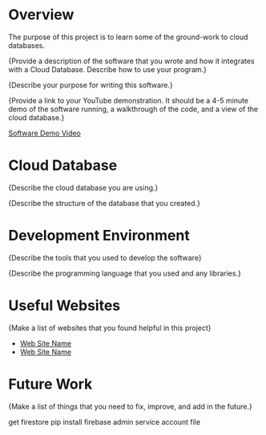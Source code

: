 # Overview

The purpose of this project is to learn some of the ground-work to cloud databases.  

{Provide a description of the software that you wrote and how it integrates with a Cloud Database. Describe how to use your program.}

{Describe your purpose for writing this software.}

{Provide a link to your YouTube demonstration. It should be a 4-5 minute demo of the software running, a walkthrough of the code, and a view of the cloud database.}

[Software Demo Video](http://youtube.link.goes.here)

# Cloud Database

{Describe the cloud database you are using.}

{Describe the structure of the database that you created.}

# Development Environment

{Describe the tools that you used to develop the software}

{Describe the programming language that you used and any libraries.}

# Useful Websites

{Make a list of websites that you found helpful in this project}

- [Web Site Name](http://url.link.goes.here)
- [Web Site Name](http://url.link.goes.here)

# Future Work

{Make a list of things that you need to fix, improve, and add in the future.}

get firestore
pip install firebase admin
service account file
